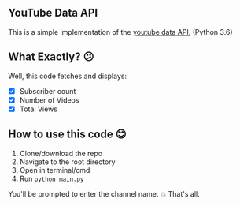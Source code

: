 ## YouTube Data API
This is a simple implementation of the [youtube data API.](https://developers.google.com/youtube/v3/getting-started)
(Python 3.6)

## What Exactly? :confused:
Well, this code fetches and displays:

-[x] Subscriber count
-[x] Number of Videos
-[x] Total Views

## How to use this code :blush:
1. Clone/download the repo
2. Navigate to the root directory
3. Open in terminal/cmd
4. Run `python main.py`

You'll be prompted to enter the channel name. :boom: That's all.  